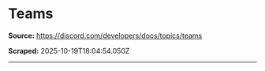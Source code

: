 # Teams

**Source:** https://discord.com/developers/docs/topics/teams

**Scraped:** 2025-10-19T18:04:54.050Z

---

